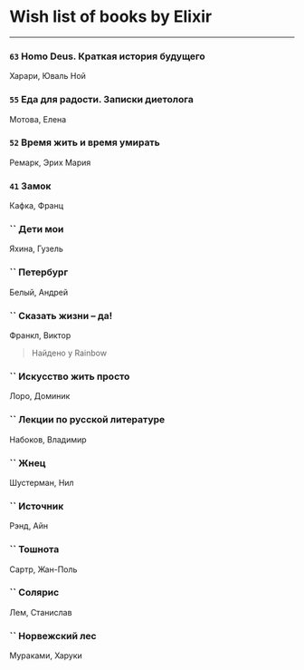 # Wish list of books by Elixir
---

### `63` Homo Deus. Краткая история будущего
Харари, Юваль Ной

### `55` Еда для радости. Записки диетолога
Мотова, Елена

### `52` Время жить и время умирать
Ремарк, Эрих Мария

### `41` Замок
Кафка, Франц

### `` Дети мои
Яхина, Гузель

### `` Петербург
Белый, Андрей

### `` Сказать жизни – да!
Франкл, Виктор
> Найдено у Rainbow

### `` Искусство жить просто
Лоро, Доминик

### `` Лекции по русской литературе
Набоков, Владимир

### `` Жнец
Шустерман, Нил

### `` Источник
Рэнд, Айн

### `` Тошнота
Сартр, Жан-Поль

### `` Солярис
Лем, Станислав

### `` Норвежский лес
Мураками, Харуки

